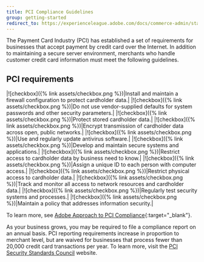 ```yaml
---
title: PCI Compliance Guidelines
group: getting-started
redirect_to: https://experienceleague.adobe.com/docs/commerce-admin/start/compliance/payments/compliance-pci.html
---
```


The Payment Card Industry (PCI) has established a set of requirements for businesses that accept payment by credit card over the Internet. In addition to maintaining a secure server environment, merchants who handle customer credit card information must meet the following guidelines.

## PCI requirements

|![checkbox]({% link assets/checkbox.png %})|Install and maintain a firewall configuration to protect cardholder data.|
|![checkbox]({% link assets/checkbox.png %})|Do not use vendor-supplied defaults for system passwords and other security parameters.|
|![checkbox]({% link assets/checkbox.png %})|Protect stored cardholder data.|
|![checkbox]({% link assets/checkbox.png %})|Encrypt transmission of cardholder data across open, public networks.|
|![checkbox]({% link assets/checkbox.png %})|Use and regularly update antivirus software.|
|![checkbox]({% link assets/checkbox.png %})|Develop and maintain secure systems and applications.|
|![checkbox]({% link assets/checkbox.png %})|Restrict access to cardholder data by business need to know.|
|![checkbox]({% link assets/checkbox.png %})|Assign a unique ID to each person with computer access.|
|![checkbox]({% link assets/checkbox.png %})|Restrict physical access to cardholder data.|
|![checkbox]({% link assets/checkbox.png %})|Track and monitor all access to network resources and cardholder data.|
|![checkbox]({% link assets/checkbox.png %})|Regularly test security systems and processes.|
|![checkbox]({% link assets/checkbox.png %})|Maintain a policy that addresses information security.|

To learn more, see [Adobe Approach to PCI Compliance][1]{:target="_blank"}.

As your business grows, you may be required to file a compliance report on an annual basis. PCI reporting requirements increase in proportion to merchant level, but are waived for businesses that process fewer than 20,000 credit card transactions per year. To learn more, visit the [PCI Security Standards Council][2] website.

[1]: https://magento.com/pci-compliance
[2]: https://www.pcisecuritystandards.org/index.php
